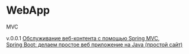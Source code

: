 # WebApp
MVC

v.0.0.1 [Обслуживание веб-контента с помощью Spring MVC](https://spring.io/guides/gs/serving-web-content/),
<br/>
[Spring Boot: делаем простое веб приложение на Java (простой сайт)](https://www.youtube.com/watch?v=jH17YkBTpI4&list=PLU2ftbIeotGoGSEUf54LQH-DgiQPF2XRO&index=1)